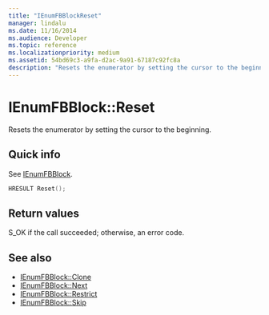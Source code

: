 ```yaml
---
title: "IEnumFBBlockReset"
manager: lindalu
ms.date: 11/16/2014
ms.audience: Developer
ms.topic: reference
ms.localizationpriority: medium
ms.assetid: 54bd69c3-a9fa-d2ac-9a91-67187c92fc8a
description: "Resets the enumerator by setting the cursor to the beginning."
---
```


# IEnumFBBlock::Reset

Resets the enumerator by setting the cursor to the beginning.
  
## Quick info

See [IEnumFBBlock](ienumfbblock.md).
  
```cpp
HRESULT Reset();
```

## Return values

S_OK if the call succeeded; otherwise, an error code.
  
## See also

- [IEnumFBBlock::Clone](ienumfbblock-clone.md)  
- [IEnumFBBlock::Next](ienumfbblock-next.md)  
- [IEnumFBBlock::Restrict](ienumfbblock-restrict.md)  
- [IEnumFBBlock::Skip](ienumfbblock-skip.md)

